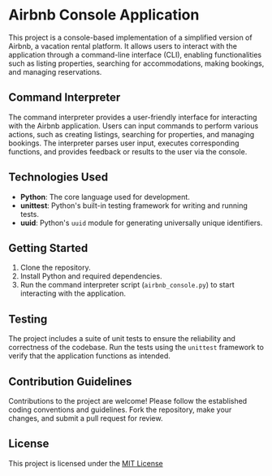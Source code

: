 # Airbnb Console Application

This project is a console-based implementation of a simplified version of Airbnb, a vacation rental platform. It allows users to interact with the application through a command-line interface (CLI), enabling functionalities such as listing properties, searching for accommodations, making bookings, and managing reservations.

## Command Interpreter

The command interpreter provides a user-friendly interface for interacting with the Airbnb application. Users can input commands to perform various actions, such as creating listings, searching for properties, and managing bookings. The interpreter parses user input, executes corresponding functions, and provides feedback or results to the user via the console.

## Technologies Used

- **Python**: The core language used for development.
- **unittest**: Python's built-in testing framework for writing and running tests.
- **uuid**: Python's `uuid` module for generating universally unique identifiers.

## Getting Started

1. Clone the repository.
2. Install Python and required dependencies.
3. Run the command interpreter script (`airbnb_console.py`) to start interacting with the application.

## Testing

The project includes a suite of unit tests to ensure the reliability and correctness of the codebase. Run the tests using the `unittest` framework to verify that the application functions as intended.

## Contribution Guidelines

Contributions to the project are welcome! Please follow the established coding conventions and guidelines. Fork the repository, make your changes, and submit a pull request for review.

## License

This project is licensed under the [MIT License](LICENSE)

